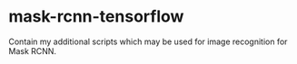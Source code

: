 # mask-rcnn-tensorflow
Contain my additional scripts which may be used for image recognition for Mask RCNN.
